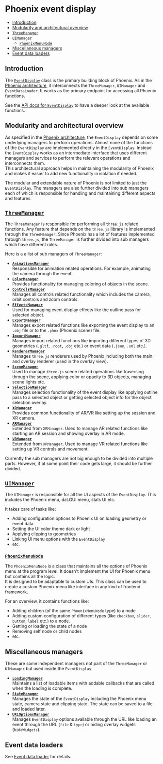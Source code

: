 # Phoenix event display

* [Introduction](#introduction)
* [Modularity and architectural overview](#modularity-and-architectural-overview)
* [`ThreeManager`](#threemanager)
* [`UIManager`](#uimanager)
  * [`PhoenixMenuNode`](#phoenixmenunode)
* [Miscellaneous managers](#miscellaneous-managers)
* [Event data loaders](#event-data-loaders)

## Introduction

The [`EventDisplay`](../../packages/phoenix-event-display/src/event-display.ts) class is the primary building block of Phoenix. As in the [Phoenix architecture](./#application-architecture), it interconnects the `ThreeManager`, `UIManager` and `EventDataLoader`. It works as the primary endpoint for accessing all Phoenix functions.

See the [API docs for `EventDisplay`](https://hepsoftwarefoundation.org/phoenix/api-docs/classes/EventDisplay.html) to have a deeper look at the available functions.

## Modularity and architectural overview

As specified in the [Phoenix architecture](../#application-architecture), the `EventDisplay` depends on some underlying managers to perform operations. Almost none of the functions of the `EventDisplay` are implemented directly in the `EventDisplay`. Instead the `EventDisplay` works as an intermediate interface that uses different managers and services to perform the relevant operations and interconnects them.\
This architectural approach helps in maintaining the modularity of Phoenix and makes it easier to add new functionality in isolation if needed.

The modular and extendable nature of Phoenix is not limited to just the `EventDisplay`. The managers are also further divided into sub managers each of which is responsible for handling and maintaining different aspects and features.

## [`ThreeManager`](../../packages/phoenix-event-display/src/managers/three-manager/index.ts)

The `ThreeManager` is responsible for performing all `three.js` related functions. Any feature that depends on the `three.js` library is implemented through the `ThreeManager`. Since Phoenix has a lot of features implemented through `three.js`, the `ThreeManager` is further divided into sub managers which have different roles.

Here is a a list of sub managers of `ThreeManager`:

* [**`AnimationsManager`**](../../packages/phoenix-event-display/src/managers/three-manager/animations-manager.ts)  
  Responsible for animation related operations. For example, animating the camera through the event.
* [**`ColorManager`**](../../packages/phoenix-event-display/src/managers/three-manager/color-manager.ts)  
  Provides functionality for managing coloring of objects in the scene.
* [**`ControlsManager`**](../../packages/phoenix-event-display/src/managers/three-manager/controls-manager.ts)  
  Manages all controls related functionality which includes the camera, orbit controls and zoom controls.
* [**`EffectsManager`**](../../packages/phoenix-event-display/src/managers/three-manager/effects-manager.ts)  
  Used for managing event display effects like the outline pass for selected object.
* [**`ExportManager`**](../../packages/phoenix-event-display/src/managers/three-manager/export-manager.ts)  
  Manages export related functions like exporting the event display to an `.obj` file or to the `.phnx` (Phoenix scene) file.
* [**`ImportManager`**](../../packages/phoenix-event-display/src/managers/three-manager/import-manager.ts)  
  Manages import related functions like importing different types of 3D geometries (`.gltf`, `.root`, `.obj` etc.) or event data (`.json`, `.xml` etc.).
* [**`RendererManager`**](../../packages/phoenix-event-display/src/managers/three-manager/renderer-manager.ts)  
  Manages `three.js` renderers used by Phoenix including both the main and overlay renderer (used in the overlay view).
* [**`SceneManager`**](../../packages/phoenix-event-display/src/managers/three-manager/scene-manager.ts)  
  Used to manage `three.js` scene related operations like traversing through the scene, applying color or opacity to 3D objects, managing scene lights etc.
* [**`SelectionManager`**](../../packages/phoenix-event-display/src/managers/three-manager/selection-manager.ts)  
  Manages selection functionality of the event display like applying outline pass to a selected object or getting selected object info for the object selection overlay.
* [**`XRManager`**](../../packages/phoenix-event-display/src/managers/three-manager/xr/xr-manager.ts)  
  Provides common functionality of AR/VR like setting up the session and XR camera.
* [**`ARManager`**](../../packages/phoenix-event-display/src/managers/three-manager/xr/ar-manager.ts)  
  Extended from `XRManager`. Used to manage AR related functions like starting an AR session and showing overlay in AR mode.
* [**`VRManager`**](../../packages/phoenix-event-display/src/managers/three-manager/xr/vr-manager.ts)  
  Extended from `XRManager`. Used to manage VR related functions like setting up VR controls and movement.

Currently the sub managers are not big enough to be divided into multiple parts. However, if at some point their code gets large, it should be further divided.

## [`UIManager`](../../packages/phoenix-event-display/src/ui/index.ts)

The `UIManager` is responsible for all the UI aspects of the `EventDisplay`. This includes the Phoenix menu, dat.GUI menu, stats UI etc.

It takes care of tasks like:

* Adding configuration options to Phoenix UI on loading geometry or event data.
* Setting the UI color theme dark or light
* Applying clipping to geometries
* Linking UI menu options with the `EventDisplay`
* etc.

### [`PhoenixMenuNode`](../../packages/phoenix-event-display/src/managers/ui-manager/phoenix-menu/phoenix-menu-node.ts)

The `PhoenixMenuNode` is a class that maintains all the options of Phoenix menu at the program level. It doesn't implement the UI for Phoenix menu but contains all the logic.\
It is designed to be adaptable to custom UIs. This class can be used to create a custom Phoenix menu like interface in any kind of frontend framework.

For an overview, it contains functions like:

* Adding children (of the same `PhoenixMenuNode` type) to a node
* Adding custom configuration of different types (like `checkbox`, `slider`, `button`, `label` etc.) to a node.
* Getting or loading the state of a node
* Removing self node or child nodes
* etc.

## Miscellaneous managers

These are some independent managers not part of the `ThreeManager` or `UIManager` but used inside the `EventDisplay`.

* [**`LoadingManager`**](../../packages/phoenix-event-display/src/managers/loading-manager.ts)  
  Maintains a list of loadable items with addable callbacks that are called when the loading is complete.
* [**`StateManager`**](../../packages/phoenix-event-display/src/managers/state-manager.ts)  
  Manages the state of the `EventDisplay` including the Phoenix menu state, camera state and clipping state. The state can be saved to a file and loaded later.
* [**`URLOptionsManager`**](../../packages/phoenix-event-display/src/managers/state-manager.ts)  
  Manages `EventDisplay` options available through the URL like loading an event through the URL (`file` & `type`) or hiding overlay widgets (`hideWidgets`).

## Event data loaders

See [Event data loader](./event-data-loader.md) for details.
